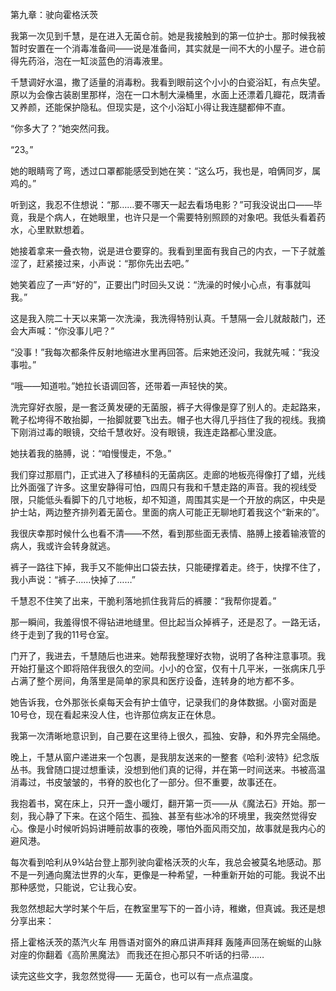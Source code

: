 第九章：驶向霍格沃茨

我第一次见到千慧，是在进入无菌仓前。她是我接触到的第一位护士。那时候我被暂时安置在一个消毒准备间——说是准备间，其实就是一间不大的小屋子。进仓前得先药浴，泡在一缸淡蓝色的消毒液里。

千慧调好水温，撒了适量的消毒粉。我看到眼前这个小小的白瓷浴缸，有点失望。原以为会像古装剧里那样，泡在一口木制大澡桶里，水面上还漂着几瓣花，既清香又养颜，还能保护隐私。但现实是，这个小浴缸小得让我连腿都伸不直。

“你多大了？”她突然问我。

“23。”

她的眼睛弯了弯，透过口罩都能感受到她在笑：“这么巧，我也是，咱俩同岁，属鸡的。”

听到这，我忍不住想说：“那……要不哪天一起去看场电影？”可我没说出口——毕竟，我是个病人，在她眼里，也许只是一个需要特别照顾的对象吧。我低头看着药水，心里默默想着。

她接着拿来一叠衣物，说是进仓要穿的。我看到里面有我自己的内衣，一下子就羞涩了，赶紧接过来，小声说：“那你先出去吧。”

她笑着应了一声“好的”，正要出门时回头又说：“洗澡的时候小心点，有事就叫我。”

这是我入院二十天以来第一次洗澡，我洗得特别认真。千慧隔一会儿就敲敲门，还会大声喊：“你没事儿吧？”

“没事！”我每次都条件反射地缩进水里再回答。后来她还没问，我就先喊：“我没事啦。”

“哦——知道啦。”她拉长语调回答，还带着一声轻快的笑。

洗完穿好衣服，是一套泛黄发硬的无菌服，裤子大得像是穿了别人的。走起路来，靴子松垮得不敢抬脚，一抬脚就要飞出去。帽子也大得几乎挡住了我的视线。我摘下刚消过毒的眼镜，交给千慧收好。没有眼镜，我连走路都心里没底。

她扶着我的胳膊，说：“咱慢慢走，不急。”

我们穿过那扇门，正式进入了移植科的无菌病区。走廊的地板亮得像打了蜡，光线比外面强了许多。这里安静得可怕，四周只有我和千慧走路的声音。我的视线受限，只能低头看脚下的几寸地板，却不知道，周围其实是一个开放的病区，中央是护士站，两边整齐排列着无菌仓。里面的病人可能正无聊地盯着我这个“新来的”。

我很庆幸那时候什么也看不清——不然，看到那些面无表情、胳膊上接着输液管的病人，我或许会转身就逃。

裤子一路往下掉，我手又不能伸出口袋去扶，只能硬撑着走。终于，快撑不住了，我小声说：“裤子……快掉了……”

千慧忍不住笑了出来，干脆利落地抓住我背后的裤腰：“我帮你提着。”

那一瞬间，我羞得恨不得钻进地缝里。但比起当众掉裤子，还是忍了。一路无话，终于走到了我的11号仓室。

门开了，我进去，千慧随后也进来。她帮我整理好衣物，说明了各种注意事项。我开始打量这个即将陪伴我很久的空间。小小的仓室，仅有十几平米，一张病床几乎占满了整个房间，角落里是简单的家具和医疗设备，连转身的地方都不多。

她告诉我，仓外那张长桌每天会有护士值守，记录我们的身体数据。小窗对面是10号仓，现在看起来没人住，也许那位病友正在休息。

我第一次清晰地意识到，自己要在这里待上很久，孤独、安静，和外界完全隔绝。

晚上，千慧从窗户递进来一个包裹，是我朋友送来的一整套《哈利·波特》纪念版丛书。我曾随口提过想重读，没想到他们真的记得，并在第一时间送来。书被高温消毒过，书皮皱皱的，书脊的胶也化了一部分。但不重要，故事还在。

我抱着书，窝在床上，只开一盏小暖灯，翻开第一页——从《魔法石》开始。那一刻，我心静了下来。在这个陌生、孤独、甚至有些冰冷的环境里，我突然觉得安心。像是小时候听妈妈讲睡前故事的夜晚，哪怕外面风雨交加，故事就是我内心的避风港。

每次看到哈利从9¾站台登上那列驶向霍格沃茨的火车，我总会被莫名地感动。那不是一列通向魔法世界的火车，更像是一种希望，一种重新开始的可能。我说不出那种感觉，只能说，它让我心安。

我忽然想起大学时某个午后，在教室里写下的一首小诗，稚嫩，但真诚。我还是想分享出来：

搭上霍格沃茨的蒸汽火车
用唇语对窗外的麻瓜讲声拜拜
轰隆声回荡在蜿蜒的山脉
对座的你翻着《高阶黑魔法》
而我还在担心那只不听话的扫帚……

读完这些文字，我忽然觉得——
无菌仓，也可以有一点点温度。

